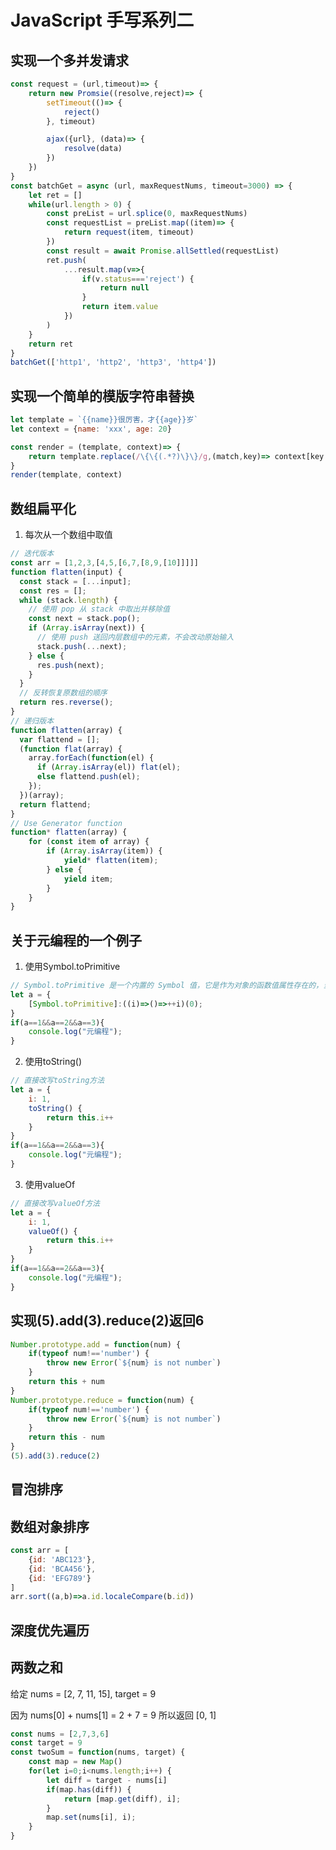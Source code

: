 # JavaScript 手写系列二

## 实现一个多并发请求
```js
const request = (url,timeout)=> {
    return new Promsie((resolve,reject)=> {
        setTimeout(()=> {
            reject()
        }, timeout)

        ajax({url}, (data)=> {
            resolve(data)
        })
    })
}
const batchGet = async (url, maxRequestNums, timeout=3000) => {
    let ret = []
    while(url.length > 0) {
        const preList = url.splice(0, maxRequestNums)
        const requestList = preList.map((item)=> {
            return request(item, timeout)
        })
        const result = await Promise.allSettled(requestList)
        ret.push(
            ...result.map(v=>{
                if(v.status==='reject') {
                    return null
                }
                return item.value
            })
        )
    }
    return ret
}
batchGet(['http1', 'http2', 'http3', 'http4'])
```

<!-- ```js

async function bingFa(urlList,maxNum=1000){
  if(urlList.length>0){
    let len = Math.min(urlList.length,maxNum);
    let arr = urlList.slice(0,len);
    let urlRes = arr.map((item) => {
       return new Promise((resolve,reject) => {
         resolve(item)
       })
    });
    let res = await Promise.all(urlRes)
    return res;
  }

  return [];
}
bingFa(['1','2','3','4','5','6','7','8','9','10','11','12'],11)
``` -->
## 实现一个简单的模版字符串替换

```js
let template = `{{name}}很厉害，才{{age}}岁`
let context = {name: 'xxx', age: 20}

const render = (template, context)=> {
    return template.replace(/\{\{(.*?)\}\}/g,(match,key)=> context[key.trim()])
}
render(template, context)
```
## 数组扁平化
1. 每次从一个数组中取值
```js
// 迭代版本
const arr = [1,2,3,[4,5,[6,7,[8,9,[10]]]]]
function flatten(input) {
  const stack = [...input];
  const res = [];
  while (stack.length) {
    // 使用 pop 从 stack 中取出并移除值
    const next = stack.pop();
    if (Array.isArray(next)) {
      // 使用 push 送回内层数组中的元素，不会改动原始输入
      stack.push(...next);
    } else {
      res.push(next);
    }
  }
  // 反转恢复原数组的顺序
  return res.reverse();
}
// 递归版本
function flatten(array) {
  var flattend = [];
  (function flat(array) {
    array.forEach(function(el) {
      if (Array.isArray(el)) flat(el);
      else flattend.push(el);
    });
  })(array);
  return flattend;
}
// Use Generator function
function* flatten(array) {
    for (const item of array) {
        if (Array.isArray(item)) {
            yield* flatten(item);
        } else {
            yield item;
        }
    }
}
```
## 关于元编程的一个例子
1. 使用Symbol.toPrimitive
```js
// Symbol.toPrimitive 是一个内置的 Symbol 值，它是作为对象的函数值属性存在的，当一个对象转换为对应的原始值时，会调用此函数。
let a = {
    [Symbol.toPrimitive]:((i)=>()=>++i)(0);
}
if(a==1&&a==2&&a==3){
    console.log("元编程");
}
```
2. 使用toString()
```js
// 直接改写toString方法
let a = {
    i: 1,
    toString() {
        return this.i++
    }
}
if(a==1&&a==2&&a==3){
    console.log("元编程");
}
```
3. 使用valueOf
```js
// 直接改写valueOf方法
let a = {
    i: 1,
    valueOf() {
        return this.i++
    }
}
if(a==1&&a==2&&a==3){
    console.log("元编程");
}
```

## 实现(5).add(3).reduce(2)返回6

```js
Number.prototype.add = function(num) {
    if(typeof num!=='number') {
        throw new Error(`${num} is not number`)
    }
    return this + num
}
Number.prototype.reduce = function(num) {
    if(typeof num!=='number') {
        throw new Error(`${num} is not number`)
    }
    return this - num
}
(5).add(3).reduce(2)
```
## 冒泡排序

## 数组对象排序

```js
const arr = [
    {id: 'ABC123'},
    {id: 'BCA456'},
    {id: 'EFG789'}
]
arr.sort((a,b)=>a.id.localeCompare(b.id))
```

## 深度优先遍历

## 两数之和
给定 nums = [2, 7, 11, 15], target = 9

因为 nums[0] + nums[1] = 2 + 7 = 9
所以返回 [0, 1]

```js
const nums = [2,7,3,6]
const target = 9
const twoSum = function(nums, target) {
    const map = new Map()
    for(let i=0;i<nums.length;i++) {
        let diff = target - nums[i]
        if(map.has(diff)) {
            return [map.get(diff), i];
        }
        map.set(nums[i], i);
    }
}

```

